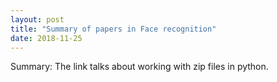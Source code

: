 ```yaml
---
layout: post
title: "Summary of papers in Face recognition"
date: 2018-11-25
---
```


<html>
  <body>
    <p><a href="https://www.geeksforgeeks.org/working-zip-files-python/"></a>
    </p>
    Summary: The link talks about working with zip files in python.
  </body>
</html>
      
  

